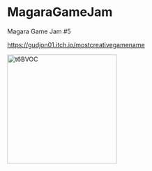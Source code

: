 # MagaraGameJam
Magara Game Jam #5

https://gudjon01.itch.io/mostcreativegamename

<img width="251" alt="t6BVOC" src="https://user-images.githubusercontent.com/66803560/192129450-165d468c-8217-4b68-a78b-c1ae60e532ed.png">
